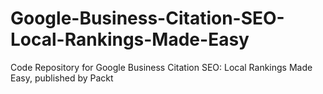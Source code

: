 # Google-Business-Citation-SEO-Local-Rankings-Made-Easy
Code Repository for Google Business Citation SEO: Local Rankings Made Easy, published by Packt
